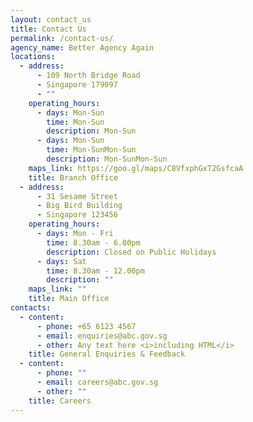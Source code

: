 ```yaml
---
layout: contact_us
title: Contact Us
permalink: /contact-us/
agency_name: Better Agency Again
locations:
  - address:
      - 109 North Bridge Road
      - Singapore 179097
      - ""
    operating_hours:
      - days: Mon-Sun
        time: Mon-Sun
        description: Mon-Sun
      - days: Mon-Sun
        time: Mon-SunMon-Sun
        description: Mon-SunMon-Sun
    maps_link: https://goo.gl/maps/C8VfxphGxT2GsfcaA
    title: Branch Office
  - address:
      - 31 Sesame Street
      - Big Bird Building
      - Singapore 123456
    operating_hours:
      - days: Mon - Fri
        time: 8.30am - 6.00pm
        description: Closed on Public Holidays
      - days: Sat
        time: 8.30am - 12.00pm
        description: ""
    maps_link: ""
    title: Main Office
contacts:
  - content:
      - phone: +65 6123 4567
      - email: enquiries@abc.gov.sg
      - other: Any text here <i>including HTML</i>
    title: General Enquiries & Feedback
  - content:
      - phone: ""
      - email: careers@abc.gov.sg
      - other: ""
    title: Careers
---
```

